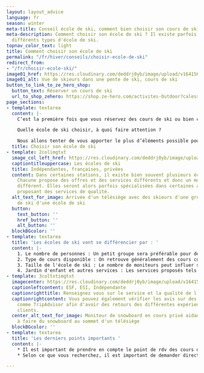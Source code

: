 ```yaml
---
layout: layout_advice
language: fr
season: winter
meta-title: Conseil école de ski, comment bien choisir son cours de ski ?
meta-description: Comment choisir son école de ski ? Il existe parfois dans une station
  différents types d'école de ski.
topnav_color_text: light
title: Comment choisir son école de ski
permalink: "/fr/hiver/conseils/choisir-ecole-de-ski"
redirect_from:
- "/fr/choisir-ecole-ski/"
image01_href: https://res.cloudinary.com/deddrj0yb/image/upload/v1641568162/website/Conseil%20/toa-heftiba-D_mFA0GZuAs-unsplash_ao9yg7.jpg
image01_alt: Vue de skieurs dans une pente de ski, cours de ski
button_to_link_to_ze_hero_shop:
  button_text: Réserver un cours de ski
  url_to_shop_zehero: https://shop.ze-hero.com/activites-Outdoor?calessonstype=all&catypegenderlistsummer=all&calessonsactivitytype=Ski&start-date=12%2F12%2F2021
page_sections:
- template: textarea
  content: |-
    C’est la première fois que vous réservez des cours de ski ou bien c’est la première fois que vous venez dans une nouvelle station de ski.

    Quelle école de ski choisir, à quoi faire attention ?

    Nous allons tenter de vous apporter le plus d’éléments possible pour vous aider à décider et à comprendre comment bien choisir. Nos experts école de ski sont eux mêmes client d’école ou bien responsables d’école de ski.
  title: Choisir son école de ski
- template: 2colimgtxt
  image_col_left_href: https://res.cloudinary.com/deddrj0yb/image/upload/v1641568162/website/Conseil%20/maarten-duineveld-BWI3aaS-_Ao-unsplash_rkervd.jpg
  captiontitleuppercase: Les écoles de ski
  title: Indépendantes, françaises, privées
  content: Dans certaines stations, il existe bien souvent plusieurs écoles de ski.
    Chacune propose des offres et des services différents et donc un moyen de fonctionnement
    différent. Elles seront alors parfois spécialisées dans certaines activités en
    proposant des services de qualité.
  alt_text_for_image: Arrivée d'un télésiège avec des skieurs d'une groupe de cours
    de ski d'une école de ski
  button:
    text_button: ''
    href_button: ''
    alt_button: ''
  blockBGcolor: ''
- template: textarea
  title: 'Les écoles de ski vont se différencier par : '
  content: |-
    1. Le nombre de personnes : Un petit groupe sera préférable pour des conseils davantage personnalisés
    2. Type de cours disponible : On retrouve généralement des cours collectifs et des leçons privées
    3. Taille de l'école de ski : Le nombre de moniteurs peut influer sur les services proposés
    4. Jardin d'enfant et autres services : Les services proposés tels que le jardin d’enfant pour faciliter l’apprentissage des jeunes
- template: 3coltxtimgtxt
  imagecenter: https://res.cloudinary.com/deddrj0yb/image/upload/v1641568162/website/Conseil%20/lex-valishvili-d0daXphrFlw-unsplash_g9engo.jpg
  captionleftcontent: ESF, ESI, Indépendante
  captionrighttitle: Renseignez vous sur le service et la qualité de l'école de ski
  captionrightcontent: Vous pouvez également vérifier les avis sur des plateformes
    comme TripAdvisor afin d'avoir des retours des différentes expériences des précédents
    clients.
  center_alt_text_for_image: Moniteur de snowboard en cours privé aidant en enfant
    à faire du snowboard au sommet d'un télésiège
  blockBGcolor: ''
- template: textarea
  title: 'Les derniers points importants '
  content: |-
    * Il est important de prendre en compte le point de rdv des cours de ski. Surtout si vous avez des enfants.
    * Selon ce que vous recherchez, il est important de demander directement vos spécificités. Si vous souhaitez visiter le domaine skiable, apprendre le freestyle, sortir en hors-piste, l’école de ski aura à disposition des moniteurs spécifiques.

---
```

